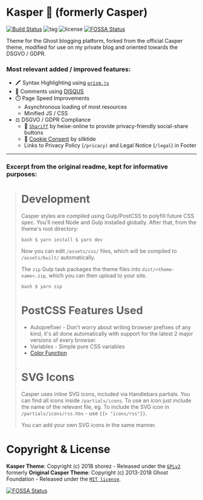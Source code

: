 # Kasper 🤡 (formerly Casper)
[![Build Status](https://travis-ci.org/sh0rez/Kasper.svg?branch=master)](https://travis-ci.org/sh0rez/Kasper)
![tag](https://img.shields.io/github/tag/sh0rez/Kasper.svg)
![license](https://img.shields.io/github/license/sh0rez/Kasper.svg)
[![FOSSA Status](https://app.fossa.io/api/projects/git%2Bgithub.com%2Fsh0rez%2FKasper.svg?type=shield)](https://app.fossa.io/projects/git%2Bgithub.com%2Fsh0rez%2FKasper?ref=badge_shield)

Theme for the Ghost blogging platform, forked from the official Casper theme, modified for use on my private blog and oriented towards the DSGVO / GDPR.
### Most relevant added / improved features:
* 🖍️ Syntax Highlighting using [`prism.js`](https://prismjs.com/index.html)
* 📝 Comments using [DISQUS](https://disqus.com/)
* ⏱️ Page Speed Improvements
	* Asynchronous loading of most resources
	* Minified JS / CSS
* ⚖️ DSGVO / GDPR Compliance
	* 👮 [`Shariff`](https://github.com/heiseonline/shariff) by heise-online to provide privacy-friendly  social-share buttons
	* 🍪 [Cookie Consent](https://silktide.com/tools/cookie-consent/download/) by silktide
	* Links to Privacy Policy (`/pricacy)` and Legal Notice (`/legal`) in Footer
<hr>

### Excerpt from the original readme, kept for informative purposes:
> # Development 
> 
> Casper styles are compiled using Gulp/PostCSS to polyfill future CSS
> spec. You'll need Node and Gulp installed globally. After that, from
> the theme's root directory:
> 
> ```bash $ yarn install $ yarn dev ```
> 
> Now you can edit `/assets/css/` files, which will be compiled to
> `/assets/built/` automatically.
> 
> The `zip` Gulp task packages the theme files into
> `dist/<theme-name>.zip`, which you can then upload to your site.
> 
> ```bash $ yarn zip ```
> 
> # PostCSS Features Used
> 
> - Autoprefixer - Don't worry about writing browser prefixes of any kind, it's all done automatically with support for the latest 2 major
> versions of every browser.
> - Variables - Simple pure CSS variables
> - [Color Function](https://github.com/postcss/postcss-color-function)
> 
> 
> # SVG Icons
> 
> Casper uses inline SVG icons, included via Handlebars partials. You
> can find all icons inside `/partials/icons`. To use an icon just
> include the name of the relevant file, eg. To include the SVG icon in
> `/partials/icons/rss.hbs` - use `{{> "icons/rss"}}`.
> 
> You can add your own SVG icons in the same manner.


# Copyright & License
**Kasper Theme**: Copyright (c) 2018 shorez - Released under the [`GPLv2`](LICENSE)  
formerly **Original Casper Theme**: Copyright  (c) 2013-2018 Ghost Foundation - Released under the [`MIT license`](https://github.com/TryGhost/Casper/blob/master/LICENSE).


[![FOSSA Status](https://app.fossa.io/api/projects/git%2Bgithub.com%2Fsh0rez%2FKasper.svg?type=large)](https://app.fossa.io/projects/git%2Bgithub.com%2Fsh0rez%2FKasper?ref=badge_large)